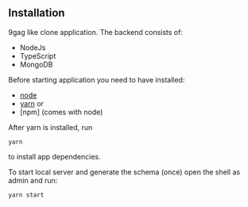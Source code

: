 ## Installation

9gag like clone application. The backend consists of:
- NodeJs
- TypeScript
- MongoDB

Before starting application you need to have installed: 
- [node](https://nodejs.org/uk/) 
- [yarn](https://yarnpkg.com/) or
- [npm] (comes with node)

After yarn is installed, run 

```yarn```

to install app dependencies.

To start local server and generate the schema (once) open the shell as admin and run:
 
```yarn start```